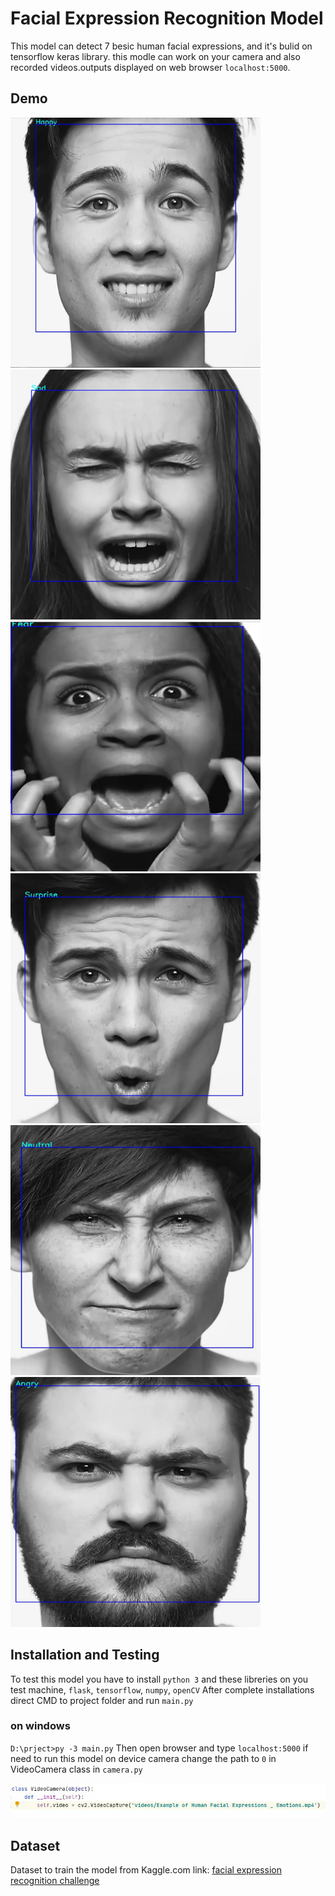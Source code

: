 # Facial Expression Recognition Model

This model can detect 7 besic human facial expressions, and it's bulid on tensorflow keras library. this modle can work on your camera and also recorded 
videos.outputs displayed on web browser `localhost:5000`.


## Demo
<img src="demo/Screenshot 2020-12-02 134126.jpg" width=400px height=400px>   <img src="demo/Screenshot 2020-12-02 134307.jpg" width=400px height=400px>
<img src="demo/Screenshot 2020-12-02 134335.jpg" width=400px height=400px>   <img src="demo/Screenshot 2020-12-02 134408.jpg" width=400px height=400px>
<img src="demo/Screenshot 2020-12-02 134429.jpg" width=400px height=400px>   <img src="demo/Screenshot 2020-12-02 134553.jpg" width=400px height=400px>


## Installation and Testing

To test this model you have to install `python 3` and these libreries on you test machine,
`flask`, `tensorflow`, `numpy`, `openCV`
After complete installations direct CMD to project folder and run `main.py`

### on windows

`D:\prject>py -3 main.py`
Then open browser and type `localhost:5000`
if need to run this model on device camera change the path to `0` in VideoCamera class in `camera.py`

<img src="demo/Screenshot 2020-12-02 160833.jpg">

## Dataset
Dataset to train the model from Kaggle.com
link: [facial expression recognition challenge](https://www.kaggle.com/c/challenges-in-representation-learning-facial-expression-recognition-challenge/rules)

